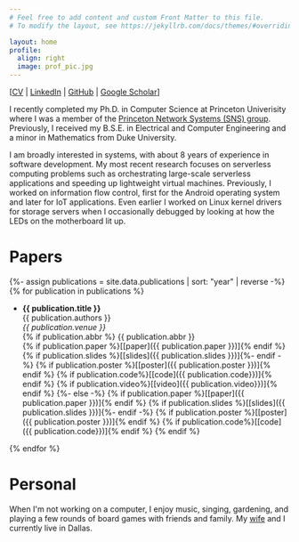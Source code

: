 ```yaml
---
# Feel free to add content and custom Front Matter to this file.
# To modify the layout, see https://jekyllrb.com/docs/themes/#overriding-theme-defaults

layout: home
profile:
  align: right
  image: prof_pic.jpg
---
```


<!-- ![image](assets/peacock.jpg){: style="float: right"; height="25%" width="25%"} -->

\[[CV](https://raw.githubusercontent.com/LedgeDash/ledgedash.github.io/main/assets/files/cv-davidliu.pdf) \| [LinkedIn](https://www.linkedin.com/in/david-hao-liu-160307/) \| [GitHub](https://github.com/LedgeDash) \| [Google Scholar](https://scholar.google.com/citations?user=Mg4erJ8AAAAJ&hl=en)\]

I recently completed my Ph.D. in Computer Science at Princeton Univerisity
where I was a member of the
[Princeton Network Systems (SNS) group](https://sns.cs.princeton.edu/).
Previously, I received my B.S.E. in Electrical and Computer Engineering and a minor in
Mathematics from Duke University.

I am broadly interested in systems, with about 8 years of experience in software development.
My most recent research focuses on serverless computing problems such as orchestrating large-scale
serverless applications and speeding up lightweight virtual machines.
Previously, I worked on information flow control, first for the Android operating system and
later for IoT applications. Even earlier I worked on Linux kernel drivers for storage
servers when I occasionally debugged by looking at how the LEDs on the
motherboard lit up.

# Papers

{%- assign publications = site.data.publications | sort: "year" | reverse -%}
{% for publication in publications %}

* __{{ publication.title }}__  
   {{ publication.authors }}  
   _{{ publication.venue }}_  
   {% if publication.abbr %} {{ publication.abbr }}  
   {% if publication.paper %}\[[paper]({{ publication.paper }})\]{% endif %}
   {% if publication.slides %}\[[slides]({{ publication.slides }})\]{%- endif -%}
   {% if publication.poster %}\[[poster]({{ publication.poster }})\]{% endif %}
   {% if publication.code%}\[[code]({{ publication.code}})\]{% endif %}
   {% if publication.video%}\[[video]({{ publication.video}})\]{% endif %}
   {%- else -%}
   {% if publication.paper %}\[[paper]({{ publication.paper }})\]{% endif %}
   {% if publication.slides %}\[[slides]({{ publication.slides }})\]{%- endif -%}
   {% if publication.poster %}\[[poster]({{ publication.poster }})\]{% endif %}
   {% if publication.code%}\[[code]({{ publication.code}})\]{% endif %}
   {% endif %}

{% endfor %}


# Personal

When I'm not working on a computer, I enjoy music, singing, gardening, and
playing a few rounds of board games with friends and family. My [wife](https://www.smu.edu/cox/Our-People-and-Community/Faculty/Rowena-J-Gan) and I currently live in Dallas.

